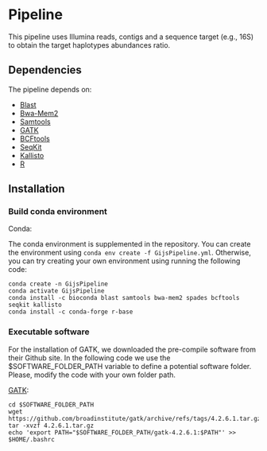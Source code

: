 # Pipeline

This pipeline uses Illumina reads, contigs and a sequence target (e.g., 16S) to obtain the target haplotypes abundances ratio.

## Dependencies

The pipeline depends on:

- [Blast](https://blast.ncbi.nlm.nih.gov/Blast.cgi)
- [Bwa-Mem2](https://github.com/bwa-mem2/bwa-mem2)
- [Samtools](http://www.htslib.org/)
- [GATK](https://github.com/broadinstitute/gatk)
- [BCFtools](https://samtools.github.io/bcftools/)
- [SeqKit](https://bioinf.shenwei.me/seqkit/)
- [Kallisto](https://pachterlab.github.io/kallisto/about)
- [R](https://www.r-project.org/)

## Installation

### Build conda environment

Conda:

The conda environment is supplemented in the repository. You can create the environment using `conda env create -f GijsPipeline.yml`. Otherwise, you can try creating your own environment using running the following code:

```
conda create -n GijsPipeline
conda activate GijsPipeline
conda install -c bioconda blast samtools bwa-mem2 spades bcftools seqkit kallisto
conda install -c conda-forge r-base
```

### Executable software

For the installation of GATK, we downloaded the pre-compile software from their Github site. In the following code we use the $SOFTWARE_FOLDER_PATH variable to define a potential software folder. Please, modify the code with your own folder path.

[GATK](https://github.com/broadinstitute/gatk/releases):
```
cd $SOFTWARE_FOLDER_PATH
wget https://github.com/broadinstitute/gatk/archive/refs/tags/4.2.6.1.tar.gz
tar -xvzf 4.2.6.1.tar.gz
echo 'export PATH="$SOFTWARE_FOLDER_PATH/gatk-4.2.6.1:$PATH"' >> $HOME/.bashrc
```
